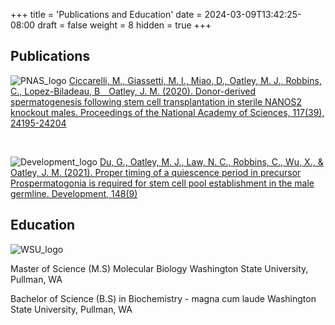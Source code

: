 +++
title = 'Publications and Education'
date = 2024-03-09T13:42:25-08:00
draft = false
weight = 8
hidden = true 
+++

## Publications

![PNAS_logo](coltonrobbins73.github.io/images/pnas_logo.png)
[Ciccarelli, M., Giassetti, M. I., Miao, D., Oatley, M. J., Robbins, C., Lopez-Biladeau, B Oatley, J. M. (2020). Donor-derived spermatogenesis following stem cell transplantation in sterile NANOS2 knockout males. Proceedings of the National Academy of Sciences, 117(39), 24195-24204](https://www.pnas.org/doi/abs/10.1073/pnas.2010102117?url_ver=Z39.88-2003&rfr_id=ori%3Arid%3Acrossref.org&rfr_dat=cr_pub++0pubmed) 

&nbsp;

![Development_logo](coltonrobbins73.github.io/images/dev_logo.png)
[Du, G., Oatley, M. J., Law, N. C., Robbins, C., Wu, X., & Oatley, J. M. (2021). Proper timing of a quiescence period in precursor Prospermatogonia is required for stem cell pool establishment in the male germline. Development, 148(9)](https://journals.biologists.com/dev/article/148/9/dev194571/261737/Proper-timing-of-a-quiescence-period-in-precursor)

## Education

![WSU_logo](/images/WSU_logo.svg)

Master of Science (M.S) Molecular Biology
Washington State University, Pullman, WA

Bachelor of Science (B.S) in Biochemistry - magna cum laude
Washington State University, Pullman, WA
